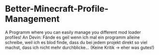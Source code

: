 # Better-Minecraft-Profile-Management
A Programm where you can easily manage you different mod loader profiles!
An Devin: Fände es geil wenn ich mal ein programm alleine schreibe, weil ich es blod finde, dass du bei jedem projekt direkt so viel machst, dass ich nicht mehr durchblicke... (Keine Kritik -> eher was gutes!)
